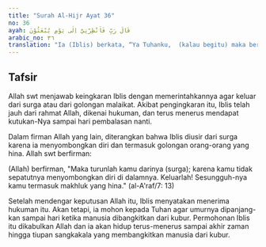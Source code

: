 ```yaml
---
title: "Surah Al-Hijr Ayat 36"
no: 36
ayah: قَالَ رَبِّ فَاَنْظِرْنِيْٓ اِلٰى يَوْمِ يُبْعَثُوْنَ 
arabic_no: ٣٦
translation: "Ia (Iblis) berkata, “Ya Tuhanku,  (kalau begitu) maka berilah penangguhan kepadaku sampai hari (manusia) dibangkitkan.”"
---
```


## Tafsir

Allah swt menjawab keingkaran Iblis dengan memerintahkannya agar keluar dari surga atau dari golongan malaikat. Akibat pengingkaran itu, Iblis telah jauh dari rahmat Allah, dikenai hukuman, dan terus menerus mendapat kutukan-Nya sampai hari pembalasan nanti.

Dalam firman Allah yang lain, diterangkan bahwa Iblis diusir dari surga karena ia menyombongkan diri dan termasuk golongan orang-orang yang hina. Allah swt berfirman:

(Allah) berfirman, "Maka turunlah kamu darinya (surga); karena kamu tidak sepatutnya menyombongkan diri di dalamnya. Keluarlah! Sesungguh-nya kamu termasuk makhluk yang hina." (al-A'raf/7: 13)

Setelah mendengar keputusan Allah itu, Iblis menyatakan menerima hukuman itu. Akan tetapi, ia mohon kepada Tuhan agar umurnya dipanjang-kan sampai hari ketika manusia dibangkitkan dari kubur. Permohonan Iblis itu dikabulkan Allah dan ia akan hidup terus-menerus sampai akhir zaman hingga tiupan sangkakala yang membangkitkan manusia dari kubur.